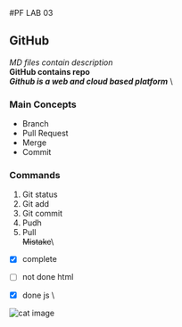 #PF LAB 03
## GitHub
*MD files contain description* \
**GitHub contains repo**  \
***Github is a web and cloud based platform*** \
### Main Concepts
* Branch
* Pull Request
* Merge
* Commit
### Commands
1. Git status
2. Git add
3. Git commit
4. Pudh
5. Pull\
~~Mistake~~\
- [x] complete
- [ ] not done html
- [x] done js \


![cat image](https://theconversation.com/do-cats-have-friends-or-do-they-always-vie-for-territory-animal-experts-weigh-in-249013)  
